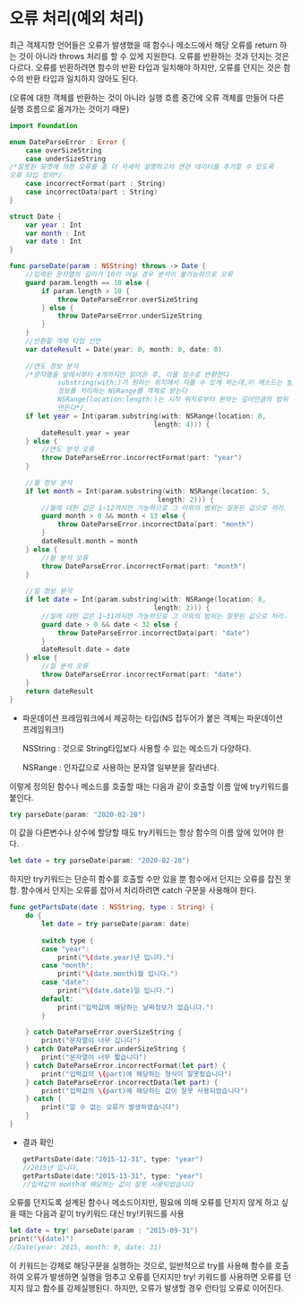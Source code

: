 # 오류 처리(예외 처리)

최근 객체지향 언어들은 오류가 발생했을 때 함수나 메소드에서 해당 오류를 return 하는 것이 아니라 throws 처리를 할 수 있게 지원한다. 오류를 반환하는 것과 던지는 것은 다르다. 오류를 반환하려면 함수의 반환 타입과 일치해야 하지만, 오류를 던지는 것은 함수의 반환 타입과 일치하지 않아도 된다.

(오류에 대한 객체를 반환하는 것이 아니라 실행 흐름 중간에 오류 객체를 만들어 다른 실행 흐름으로 옮겨가는 것이기 때문)

```swift
import Foundation

enum DateParseError : Error {
    case overSizeString
    case underSizeString
/*잘못된 포맷에 의한 오류를 좀 더 자세히 설명하고자 연관 데이터를 추가할 수 있도록
오류 타입 정의*/
    case incorrectFormat(part : String)
    case incorrectData(part : String)
}

struct Date {
    var year : Int
    var month : Int
    var date : Int
}

func parseDate(param : NSString) throws -> Date {
    //입력된 문자열의 길이가 10이 아닐 경우 분석이 불가능하므로 오류
    guard param.length == 10 else {
        if param.length > 10 {
            throw DateParseError.overSizeString
        } else {
            throw DateParseError.underSizeString
        }
    }
    //반환할 객체 타입 선언
    var dateResult = Date(year: 0, month: 0, date: 0)
    
    //연도 정보 분석
    /*문자열을 앞에서부터 4개까지만 읽어온 후, 이를 정수로 반환한다
			substring(with:)가 원하는 위치에서 자를 수 있게 하는데,이 메소드는 범위
			정보를 처리하는 NSRange를 객체로 받는다
			NSRange(location:length:)는 시작 위치로부터 원하는 길이만큼의 범위 객체를
			만든다*/
    if let year = Int(param.substring(with: NSRange(location: 0,
									length: 4))) {
        dateResult.year = year
    } else {
        //연도 분석 오류
        throw DateParseError.incorrectFormat(part: "year")
    }
    
    //월 정보 분석
    if let month = Int(param.substring(with: NSRange(location: 5,
									 length: 2))) {
        //월에 대한 값은 1~12까지만 가능하므로 그 이외의 범위는 잘못된 값으로 처리.
        guard month > 0 && month < 13 else {
            throw DateParseError.incorrectData(part: "month")
        }
        dateResult.month = month
    } else {
        //월 분석 오류
        throw DateParseError.incorrectFormat(part: "month")
    }
    
    //일 정보 분석
    if let date = Int(param.substring(with: NSRange(location: 8,
									length: 2))) {
        //일에 대한 값은 1~31까지만 가능하므로 그 이외의 범위는 잘못된 값으로 처리.
        guard date > 0 && date < 32 else {
            throw DateParseError.incorrectData(part: "date")
        }
        dateResult.date = date
    } else {
        //일 분석 오류
        throw DateParseError.incorrectFormat(part: "date")
    }
    return dateResult
}
```

- 파운데이션 프레임워크에서 제공하는 타입(NS 접두어가 붙은 객체는 파운데이션 프레임워크!)

    NSString : 것으로 String타입보다 사용할 수 있는 메소드가 다양하다.

    NSRange : 인자값으로 사용하는 문자열 일부분을 잘라낸다.

이렇게 정의된 함수나 메소드를 호출할 때는 다음과 같이 호출할 이름 앞에 try키워드를 붙인다.

```swift
try parseDate(param: "2020-02-28")
```

이 값을 다른변수나 상수에 할당할 때도 try키워드는 항상 함수의 이름 앞에 있어야 한다.

```swift
let date = try parseDate(param: "2020-02-28")
```

하지만 try키워드는 단순히 함수를 호출할 수만 있을 뿐 함수에서 던지는 오류를 잡진 못함. 함수에서 던지는 오류를 잡아서 처리하려면 catch 구문을 사용해야 한다.

```swift
func getPartsDate(date : NSString, type : String) {
    do {
        let date = try parseDate(param: date)
        
        switch type {
        case "year":
            print("\(date.year)년 입니다.")
        case "month":
            print("\(date.month)월 입니다.")
        case "date":
            print("\(date.date)일 입니다.")
        default:
            print("입력값에 해당하는 날짜정보가 없습니다.")
        }
        
    } catch DateParseError.overSizeString {
        print("문자열이 너무 깁니다")
    } catch DateParseError.underSizeString {
        print("문자열이 너무 짧습니다")
    } catch DateParseError.incorrectFormat(let part) {
        print("입력값의 \(part)에 해당하는 형식이 잘못됬습니다")
    } catch DateParseError.incorrectData(let part) {
        print("입력값의 \(part)에 해당하는 값이 잘못 사용되었습니다")
    } catch {
        print("알 수 없는 오류가 발생하였습니다")
    }
}
```

- 결과 확인

    ```swift
    getPartsDate(date:"2015-12-31", type: "year")
    //2015년 입니다.
    getPartsDate(date:"2015-13-31", type: "year")
    //입력값의 month에 해당하는 값이 잘못 사용되었습니다
    ```

오류를 던지도록 설계된 함수나 메소드이지만, 필요에 의해 오류를 던지지 않게 하고 싶을 때는 다음과 같이 try키워드 대신 try!키워드를 사용

```swift
let date = try! parseDate(param : "2015-09-31")
print("\(date)")
//Date(year: 2015, month: 9, date: 31)
```

이 키워드는 강제로 해당구문을 실행하는 것으로, 일반적으로 try를 사용해 함수를 호출하여 오류가 발생하면 실행을 멈추고 오류를 던지지만 try! 키워드를 사용하면 오류를 던지지 않고 함수를 강제실행된다. 하지만, 오류가 발생할 경우 런타임 오류로 이어진다.